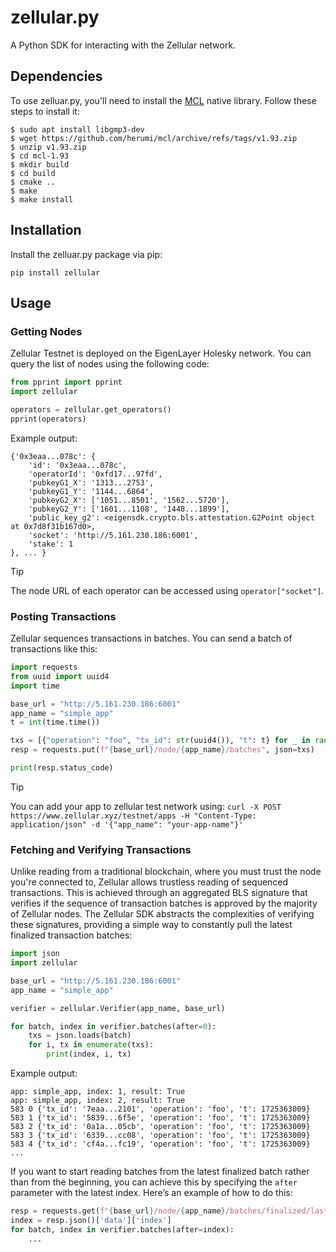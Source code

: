 # zellular.py

A Python SDK for interacting with the Zellular network.

## Dependencies

To use zelluar.py, you'll need to install the [MCL](https://github.com/herumi/mcl) native library. Follow these steps to install it:

```
$ sudo apt install libgmp3-dev
$ wget https://github.com/herumi/mcl/archive/refs/tags/v1.93.zip
$ unzip v1.93.zip
$ cd mcl-1.93
$ mkdir build
$ cd build
$ cmake ..
$ make
$ make install
```

## Installation

Install the zelluar.py package via pip:

```
pip install zellular
```

## Usage

### Getting Nodes

Zellular Testnet is deployed on the EigenLayer Holesky network. You can query the list of nodes using the following code:

```python
from pprint import pprint
import zellular

operators = zellular.get_operators()
pprint(operators)
```
Example output:

```
{'0x3eaa...078c': {
    'id': '0x3eaa...078c',
    'operatorId': '0xfd17...97fd',
    'pubkeyG1_X': '1313...2753',
    'pubkeyG1_Y': '1144...6864',
    'pubkeyG2_X': ['1051...8501', '1562...5720'],
    'pubkeyG2_Y': ['1601...1108', '1448...1899'],
    'public_key_g2': <eigensdk.crypto.bls.attestation.G2Point object at 0x7d8f31b167d0>,
    'socket': 'http://5.161.230.186:6001',
    'stake': 1
}, ... }
```

> [!TIP]
> The node URL of each operator can be accessed using `operator["socket"]`.

### Posting Transactions

Zellular sequences transactions in batches. You can send a batch of transactions like this:

```python
import requests
from uuid import uuid4
import time

base_url = "http://5.161.230.186:6001"
app_name = "simple_app"
t = int(time.time())

txs = [{"operation": "foo", "tx_id": str(uuid4()), "t": t} for _ in range(5)]
resp = requests.put(f"{base_url}/node/{app_name}/batches", json=txs)

print(resp.status_code)
```

> [!TIP]
> You can add your app to zellular test network using:
> `curl -X POST https://www.zellular.xyz/testnet/apps -H "Content-Type: application/json" -d '{"app_name": "your-app-name"}'`


### Fetching and Verifying Transactions

Unlike reading from a traditional blockchain, where you must trust the node you're connected to, Zellular allows trustless reading of sequenced transactions. This is achieved through an aggregated BLS signature that verifies if the sequence of transaction batches is approved by the majority of Zellular nodes. The Zellular SDK abstracts the complexities of verifying these signatures, providing a simple way to constantly pull the latest finalized transaction batches:

```python
import json
import zellular

base_url = "http://5.161.230.186:6001"
app_name = "simple_app"

verifier = zellular.Verifier(app_name, base_url)

for batch, index in verifier.batches(after=0):
    txs = json.loads(batch)
    for i, tx in enumerate(txs):
        print(index, i, tx)
```
Example output:

```
app: simple_app, index: 1, result: True
app: simple_app, index: 2, result: True
583 0 {'tx_id': '7eaa...2101', 'operation': 'foo', 't': 1725363009}
583 1 {'tx_id': '5839...6f5e', 'operation': 'foo', 't': 1725363009}
583 2 {'tx_id': '0a1a...05cb', 'operation': 'foo', 't': 1725363009}
583 3 {'tx_id': '6339...cc08', 'operation': 'foo', 't': 1725363009}
583 4 {'tx_id': 'cf4a...fc19', 'operation': 'foo', 't': 1725363009}
...
```

If you want to start reading batches from the latest finalized batch rather than from the beginning, you can achieve this by specifying the `after` parameter with the latest index. Here’s an example of how to do this:

```python
resp = requests.get(f"{base_url}/node/{app_name}/batches/finalized/last")
index = resp.json()['data']['index']
for batch, index in verifier.batches(after=index):
    ...
```